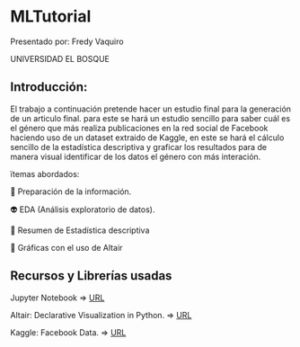 # MLTutorial

Presentado por: Fredy Vaquiro

UNIVERSIDAD EL BOSQUE

## Introducción:
El trabajo a continuación pretende hacer un estudio final para la generación de un articulo final. para este se hará un estudio sencillo para saber cuál es el género que más realiza publicaciones en la red social de Facebook haciendo uso de un dataset extraido de Kaggle, en este se hará el cálculo sencillo de la estadística descriptiva y graficar los resultados para de manera visual identificar de los datos el género con más interación. 

ïtemas abordados:

:space_invader: Preparación de la información.

:alien: EDA (Análisis exploratorio de datos).

:robot: Resumen de Estadística descriptiva

:space_invader: Gráficas con el uso de Altair

## Recursos y Librerías usadas

Jupyter Notebook => 
[URL](https://jupyter.org/)

Altair: Declarative Visualization in Python. =>
[URL](https://altair-viz.github.io/index.html)

Kaggle: Facebook Data. =>
[URL](https://www.kaggle.com/sheenabatra/facebook-data)